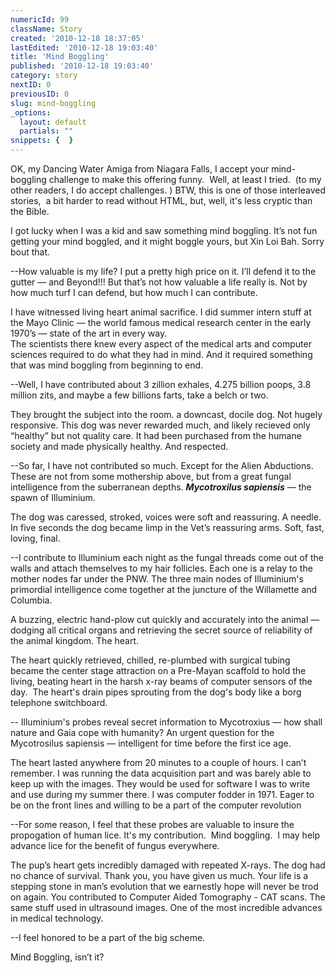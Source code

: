 ```yaml
---
numericId: 99
className: Story
created: '2010-12-18 18:37:05'
lastEdited: '2010-12-18 19:03:40'
title: 'Mind Boggling'
published: '2010-12-18 19:03:40'
category: story
nextID: 0
previousID: 0
slug: mind-boggling
_options:
  layout: default
  partials: ""
snippets: {  }
---
```

OK, my Dancing Water Amiga from Niagara Falls, I accept your mind-boggling challenge to make this offering funny. &nbsp;Well, at least I tried. &nbsp;(to my other readers, I do accept challenges. ) BTW, this is one of those interleaved stories, &nbsp;a bit harder to read without HTML, but, well, it's less cryptic than the Bible.

I got lucky when I was a kid and saw something mind boggling. It&rsquo;s not fun getting your mind boggled, and it might boggle yours, but Xin Loi Bah. Sorry bout that.

--How valuable is my life? I put a pretty high price on it. I&rsquo;ll defend it to the gutter &mdash; and Beyond!!! But that&rsquo;s not how valuable a life really is. Not by how much turf I can defend, but how much I can contribute.

I have witnessed living heart animal sacrifice. I did summer intern stuff at the Mayo Clinic &mdash; the world famous medical research center in the early 1970&rsquo;s &mdash; state of the art in every way.  
The scientists there knew every aspect of the medical arts and computer sciences required to do what they had in mind. And it required something that was mind boggling from beginning to end.

--Well, I have contributed about 3 zillion exhales, 4.275 billion poops, 3.8 million zits, and maybe a few billions farts, take a belch or two.

They brought the subject into the room. a downcast, docile dog. Not hugely responsive. This dog was never rewarded much, and likely recieved only &ldquo;healthy&rdquo; but not quality care. It had been purchased from the humane society and made physically healthy. And respected.

--So far, I have not contributed so much. Except for the Alien Abductions. These are not from some mothership above, but from a great fungal intelligence from the suberranean depths. **_Mycotroxilus sapiensis_** &mdash; the spawn of Illuminium.

The dog was caressed, stroked, voices were soft and reassuring. A needle. In five seconds the dog became limp in the Vet&rsquo;s reassuring arms. Soft, fast, loving, final.

--I contribute to&nbsp;Illuminium&nbsp;each night as the fungal threads come out of the walls and attach themselves to my hair follicles. Each one is a relay to the mother nodes far under the PNW. The three main nodes of&nbsp;Illuminium's&nbsp; primordial intelligence come together at the juncture of the Willamette and Columbia.

A buzzing, electric hand-plow cut quickly and accurately into the animal &mdash; dodging all critical organs and retrieving the secret source of reliability of the animal kingdom. The heart.

The heart quickly retrieved, chilled, re-plumbed with surgical tubing became the center stage attraction on a Pre-Mayan scaffold to hold the living, beating heart in the harsh x-ray beams of computer sensors of the day. &nbsp;The heart's drain pipes sprouting from the dog's body like a borg telephone switchboard.

--&nbsp;Illuminium's&nbsp;probes reveal secret information to Mycotroxius &mdash; how shall nature and Gaia cope with humanity? An urgent question for the Mycotrosilus sapiensis &mdash; intelligent for time before the first ice age.

The heart lasted anywhere from 20 minutes to a couple of hours. I can&rsquo;t remember. I was running the data acquisition part and was barely able to keep up with the images. They would be used for software I was to write and use during my summer there. I was computer fodder in 1971. Eager to be on the front lines and willing to be a part of the computer revolution

--For some reason, I feel that these probes are valuable to insure the propogation of human lice. It's my contribution. &nbsp;Mind boggling. &nbsp;I may help advance lice for the benefit of fungus everywhere.

The pup&rsquo;s heart gets incredibly damaged with repeated X-rays. The dog had no chance of survival. Thank you, you have given us much. Your life is a stepping stone in man&rsquo;s evolution that we earnestly hope will never be trod on again. You contributed to Computer Aided Tomography - CAT scans. The same stuff used in ultrasound images. One of the most incredible advances in medical technology.

--I feel honored to be a part of the big scheme.

Mind Boggling, isn&rsquo;t it?


